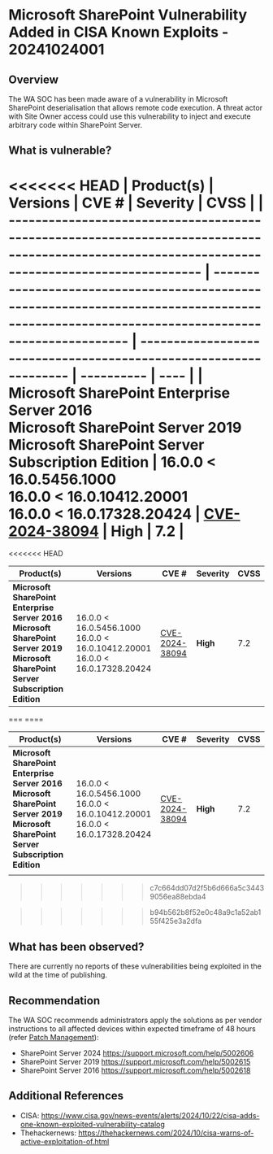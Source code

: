 # Microsoft SharePoint Vulnerability Added in CISA Known Exploits - 20241024001

## Overview

The WA SOC has been made aware of a vulnerability in Microsoft SharePoint deserialisation that allows remote code execution. A threat actor with Site Owner access could use this vulnerability to inject and execute arbitrary code within SharePoint Server.   

## What is vulnerable?

<<<<<<< HEAD
| Product(s)                                                                                                                                      | Versions                                                                                                                                    | CVE #                                                             | Severity   | CVSS |
| ----------------------------------------------------------------------------------------------------------------------------------------------- | ------------------------------------------------------------------------------------------------------------------------------------------- | ----------------------------------------------------------------- | ---------- | ---- |
| **Microsoft SharePoint Enterprise Server 2016**<br>**Microsoft SharePoint Server 2019**<br>**Microsoft SharePoint Server Subscription Edition** | 16.0.0 \< 16.0.5456.1000 <br> 16.0.0 \< 16.0.10412.20001  <br>16.0.0 \< 16.0.17328.20424 | [CVE-2024-38094](https://msrc.microsoft.com/update-guide/vulnerability/CVE-2024-38094) | **High** | 7.2 |
=======
\<\<\<\<\<\<\< HEAD

| Product(s)                                                                                                                                      | Versions                                                                                 | CVE #                                                                                  | Severity | CVSS |
| ----------------------------------------------------------------------------------------------------------------------------------------------- | ---------------------------------------------------------------------------------------- | -------------------------------------------------------------------------------------- | -------- | ---- |
| **Microsoft SharePoint Enterprise Server 2016**<br>**Microsoft SharePoint Server 2019**<br>**Microsoft SharePoint Server Subscription Edition** | 16.0.0 \< 16.0.5456.1000 <br> 16.0.0 \< 16.0.10412.20001  <br>16.0.0 \< 16.0.17328.20424 | [CVE-2024-38094](https://msrc.microsoft.com/update-guide/vulnerability/CVE-2024-38094) | **High** | 7.2  |

=== ====

| Product(s)                                                                                                                                      | Versions                                                                                 | CVE #                                                                                  | Severity | CVSS |
| ----------------------------------------------------------------------------------------------------------------------------------------------- | ---------------------------------------------------------------------------------------- | -------------------------------------------------------------------------------------- | -------- | ---- |
| **Microsoft SharePoint Enterprise Server 2016**<br>**Microsoft SharePoint Server 2019**<br>**Microsoft SharePoint Server Subscription Edition** | 16.0.0 \< 16.0.5456.1000 <br> 16.0.0 \< 16.0.10412.20001  <br>16.0.0 \< 16.0.17328.20424 | [CVE-2024-38094](https://msrc.microsoft.com/update-guide/vulnerability/CVE-2024-38094) | **High** | 7.2  |
|                                                                                                                                                 |                                                                                          |                                                                                        |          |      |
>>>>>>> c7c664dd07d2f5b6d666a5c34439056ea88ebda4

> > > > > > > b94b562b8f52e0c48a9c1a52ab155f425e3a2dfa

## What has been observed?

There are currently no reports of these vulnerabilities being exploited in the wild at the time of publishing.

## Recommendation

The WA SOC recommends administrators apply the solutions as per vendor instructions to all affected devices within expected timeframe of 48 hours (refer [Patch Management](../guidelines/patch-management.md)):

- SharePoint Server 2024 <https://support.microsoft.com/help/5002606>
- SharePoint Server 2019 <https://support.microsoft.com/help/5002615>
- SharePoint Server 2016 <https://support.microsoft.com/help/5002618>

## Additional References

- CISA: <https://www.cisa.gov/news-events/alerts/2024/10/22/cisa-adds-one-known-exploited-vulnerability-catalog>
- Thehackernews: <https://thehackernews.com/2024/10/cisa-warns-of-active-exploitation-of.html>
